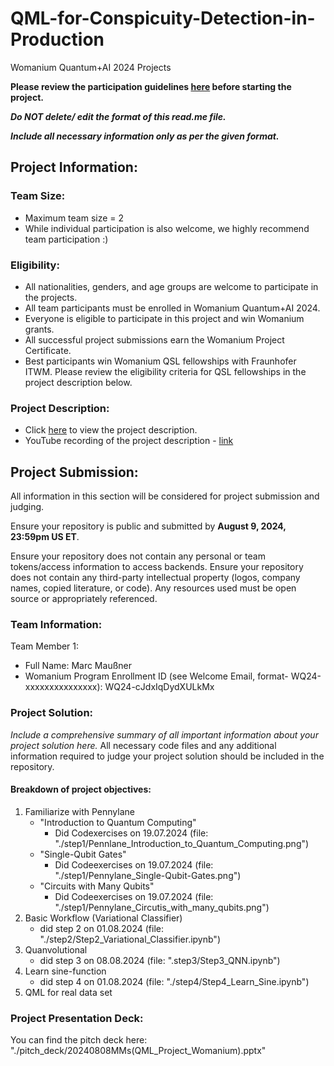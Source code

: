 # QML-for-Conspicuity-Detection-in-Production
Womanium Quantum+AI 2024 Projects

**Please review the participation guidelines [here](https://github.com/womanium-quantum/Quantum-AI-2024) before starting the project.**

_**Do NOT delete/ edit the format of this read.me file.**_

_**Include all necessary information only as per the given format.**_

## Project Information:

### Team Size:
  - Maximum team size = 2
  - While individual participation is also welcome, we highly recommend team participation :)

### Eligibility:
  - All nationalities, genders, and age groups are welcome to participate in the projects.
  - All team participants must be enrolled in Womanium Quantum+AI 2024.
  - Everyone is eligible to participate in this project and win Womanium grants.
  - All successful project submissions earn the Womanium Project Certificate.
  - Best participants win Womanium QSL fellowships with Fraunhofer ITWM. Please review the eligibility criteria for QSL fellowships in the project description below.

### Project Description:
  - Click [here](https://drive.google.com/file/d/1AcctFeXjchtEhYzPUsHpP_b4HGlI4kq9/view?usp=sharing) to view the project description.
  - YouTube recording of the project description - [link](https://youtu.be/Ac1ihFcTRTc?si=i6AIVfQQh8ymYQYp)

## Project Submission:
All information in this section will be considered for project submission and judging.

Ensure your repository is public and submitted by **August 9, 2024, 23:59pm US ET**.

Ensure your repository does not contain any personal or team tokens/access information to access backends. Ensure your repository does not contain any third-party intellectual property (logos, company names, copied literature, or code). Any resources used must be open source or appropriately referenced.

### Team Information:
Team Member 1:
 - Full Name: Marc Maußner
 - Womanium Program Enrollment ID (see Welcome Email, format- WQ24-xxxxxxxxxxxxxxx): WQ24-cJdxIqDydXULkMx


### Project Solution:
_Include a comprehensive summary of all important information about your project solution here._
All necessary code files and any additional information required to judge your project solution should be included in the repository. 

#### Breakdown of project objectives:
  1) Familiarize with Pennylane
     - "Introduction to Quantum Computing"
       - Did Codexercises on 19.07.2024 (file: "./step1/Pennlane_Introduction_to_Quantum_Computing.png")
     - "Single-Qubit Gates"
       - Did Codeexercises on 19.07.2024 (file: "./step1/Pennylane_Single-Qubit-Gates.png")
     - "Circuits with Many Qubits"
       - Did Codeexercises on 19.07.2024 (file: "./step1/Pennylane_Circutis_with_many_qubits.png")
  2) Basic Workflow (Variational Classifier)
     - did step 2 on 01.08.2024 (file: "./step2/Step2_Variational_Classifier.ipynb")
  3) Quanvolutional
     - did step 3 on 08.08.2024 (file: ".step3/Step3_QNN.ipynb")
  5) Learn sine-function
     - did step 4 on 01.08.2024 (file: "./step4/Step4_Learn_Sine.ipynb")
  6) QML for real data set

### Project Presentation Deck:
You can find the pitch deck here: "./pitch_deck/20240808MMs(QML_Project_Womanium).pptx"


